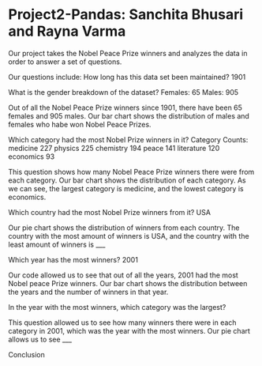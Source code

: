 # Project2-Pandas: Sanchita Bhusari and Rayna Varma
Our project takes the Nobel Peace Prize winners and analyzes the data in order to answer a set of questions. 

Our questions include:
How long has this data set been maintained?
1901

What is the gender breakdown of the dataset?
Females: 65
Males: 905

Out of all the Nobel Peace Prize winners since 1901, there have been 65 females and 905 males. Our bar chart shows the distribution of males and females who habe won Nobel Peace Prizes. 

Which category had the most Nobel Prize winners in it?
Category Counts:
medicine      227
physics       225
chemistry     194
peace         141
literature    120
economics      93

This question shows how many Nobel Peace Prize winners there were from each category. Our bar chart shows the distribution of each category. As we can see, the largest category is medicine, and the lowest category is economics. 

Which country had the most Nobel Prize winners from it?
USA

Our pie chart shows the distribution of winners from each country. The country with the most amount of winners is USA, and the country with the least amount of winners is ___

Which year has the most winners?
2001

Our code allowed us to see that out of all the years, 2001 had the most Nobel peace Prize winners. Our bar chart shows the distribution between the years and the number of winners in that year. 

In the year with the most winners, which category was the largest?

This question allowed us to see how many winners there were in each category in 2001, which was the year with the most winners. Our pie chart allows us to see ___

Conclusion

